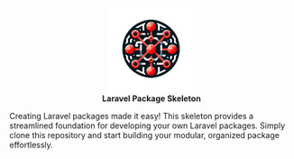 <p align="center">
<img width="150" height="150" src="assets/logo.png" alt="Laravel Package Skeleton Logo"/>
<br><b>Laravel Package Skeleton</b>
</p>

Creating Laravel packages made it easy! This skeleton provides a streamlined foundation for developing your own Laravel packages. Simply clone this repository and start building your modular, organized package effortlessly.
